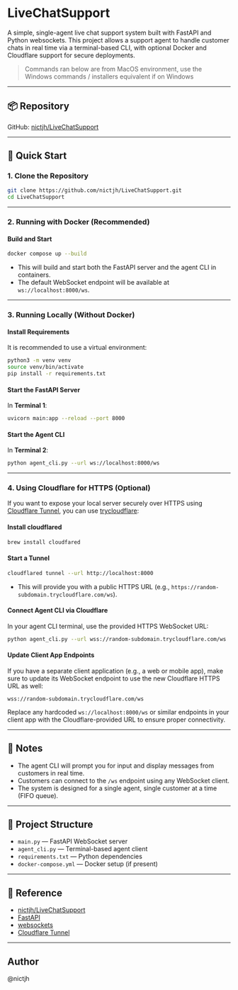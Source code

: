 # LiveChatSupport

A simple, single-agent live chat support system built with FastAPI and Python websockets. This project allows a support agent to handle customer chats in real time via a terminal-based CLI, with optional Docker and Cloudflare support for secure deployments.

> Commands ran below are from MacOS environment, use the Windows commands / installers equivalent if on Windows

---

## 📦 Repository

GitHub: [nictjh/LiveChatSupport](https://github.com/nictjh/LiveChatSupport)

---

## 🚀 Quick Start

### 1. Clone the Repository

```sh
git clone https://github.com/nictjh/LiveChatSupport.git
cd LiveChatSupport
```

---

### 2. Running with Docker (Recommended)

#### Build and Start

```sh
docker compose up --build
```

- This will build and start both the FastAPI server and the agent CLI in containers.
- The default WebSocket endpoint will be available at `ws://localhost:8000/ws`.

---

### 3. Running Locally (Without Docker)

#### Install Requirements

It is recommended to use a virtual environment:

```sh
python3 -m venv venv
source venv/bin/activate
pip install -r requirements.txt
```

#### Start the FastAPI Server

In **Terminal 1**:

```sh
uvicorn main:app --reload --port 8000
```

#### Start the Agent CLI

In **Terminal 2**:

```sh
python agent_cli.py --url ws://localhost:8000/ws
```

---

### 4. Using Cloudflare for HTTPS (Optional)

If you want to expose your local server securely over HTTPS using [Cloudflare Tunnel](https://developers.cloudflare.com/cloudflare-one/connections/connect-apps/), you can use [trycloudflare](https://github.com/cloudflare/cloudflared):

#### Install cloudflared

```sh
brew install cloudfared
```

#### Start a Tunnel

```sh
cloudflared tunnel --url http://localhost:8000
```

- This will provide you with a public HTTPS URL (e.g., `https://random-subdomain.trycloudflare.com/ws`).

#### Connect Agent CLI via Cloudflare


In your agent CLI terminal, use the provided HTTPS WebSocket URL:

```sh
python agent_cli.py --url wss://random-subdomain.trycloudflare.com/ws
```

#### Update Client App Endpoints

If you have a separate client application (e.g., a web or mobile app), make sure to update its WebSocket endpoint to use the new Cloudflare HTTPS URL as well:

```
wss://random-subdomain.trycloudflare.com/ws
```
Replace any hardcoded `ws://localhost:8000/ws` or similar endpoints in your client app with the Cloudflare-provided URL to ensure proper connectivity.

---

## 📝 Notes

- The agent CLI will prompt you for input and display messages from customers in real time.
- Customers can connect to the `/ws` endpoint using any WebSocket client.
- The system is designed for a single agent, single customer at a time (FIFO queue).

---

## 📂 Project Structure

- `main.py` — FastAPI WebSocket server
- `agent_cli.py` — Terminal-based agent client
- `requirements.txt` — Python dependencies
- `docker-compose.yml` — Docker setup (if present)

---

## 🔗 Reference

- [nictjh/LiveChatSupport](https://github.com/nictjh/LiveChatSupport)
- [FastAPI](https://fastapi.tiangolo.com/)
- [websockets](https://websockets.readthedocs.io/)
- [Cloudflare Tunnel](https://developers.cloudflare.com/cloudflare-one/connections/connect-apps/)

---

## Author

@nictjh